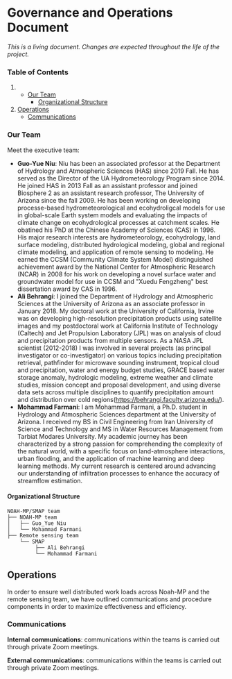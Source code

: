# Governance and Operations Document

*This is a living document. Changes are expected throughout the life of the project.*

### Table of Contents

1.  - [Our Team](#our-team)
        - [Organizational Structure](#organizational-structure)
2. [Operations](#operations)
    - [Communications](#communications)



### Our Team

Meet the executive team:

- **Guo-Yue Niu**: Niu has been an associated professor at the Department of Hydrology and Atmospheric Sciences (HAS) since 2019 Fall. He has served as the Director of the UA Hydrometeorology Program since 2014. He joined HAS in 2013 Fall as an assistant professor and joined Biosphere 2 as an assistant research professor, The University of Arizona since the fall 2009. He has been working on developing processe-based hydrometeorological and ecohydroligcal models for use in global-scale Earth system models and evaluating the impacts of climate change on ecohydrological processes at catchment scales. He obatined his PhD at the Chinese Academy of Sciences (CAS) in 1996. His major research interests are hydrometeorology, ecohydrology, land surface modeling, distributed hydrological modeling, global and regional climate modeling, and application of remote sensing to modeling. He earned the CCSM (Community Climate System Model) distinguished achievement award by the National Center for Atmospheric Research (NCAR) in 2008 for his work on developing a novel surface water and groundwater model for use in CCSM and "Xuedu Fengzheng" best dissertation award by CAS in 1996. 
- **Ali Behrangi**: I joined the Department of Hydrology and Atmospheric Sciences at the University of Arizona as an associate professor in January 2018.  My doctoral work at the University of California, Irvine was on developing high-resolution precipitation products using satellite images and my postdoctoral work at California Institute of Technology (Caltech) and Jet Propulsion Laboratory (JPL) was on analysis of cloud and precipitation products from multiple sensors. As a NASA JPL scientist (2012-2018)  I was involved in several projects (as principal investigator or co-investigator) on various topics including precipitation retrieval, pathfinder for microwave sounding instrument, tropical cloud and precipitation, water and energy budget studies, GRACE based water storage anomaly, hydrologic modeling, extreme weather and climate studies, mission concept and proposal development, and using diverse data sets across multiple disciplines to quantify precipitation amount and distribution over cold regions(https://behrangi.faculty.arizona.edu/).
- **Mohammad Farmani**: I am Mohammad Farmani, a Ph.D. student in Hydrology and Atmospheric Sciences department at the University of Arizona. I received my BS in Civil Engineering from Iran University of Science and Technology and MS in Water Resources Management from Tarbiat Modares University. My academic journey has been characterized by a strong passion for comprehending the complexity of the natural world, with a specific focus on land-atmosphere interactions, urban flooding, and the application of machine learning and deep learning methods. My current research is centered around advancing our understanding of infiltration processes to enhance the accuracy of streamflow estimation.  

#### Organizational Structure

```
NOAH-MP/SMAP team
├── NOAH-MP team
│   ├── Guo_Yue Niu
│   └── Mohammad Farmani
├── Remote sensing team
    └── SMAP
         ├── Ali Behrangi
         └── Mohammad Farmani

```

## Operations

In order to ensure well distributed work loads across Noah-MP and the remote sensing team, we have outlined communications and procedure components in order to maximize effectiveness and efficiency.

### Communications

**Internal communications**: communications within the teams is carried out through private Zoom meetings.

**External communications**: communications within the teams is carried out through private Zoom meetings.
